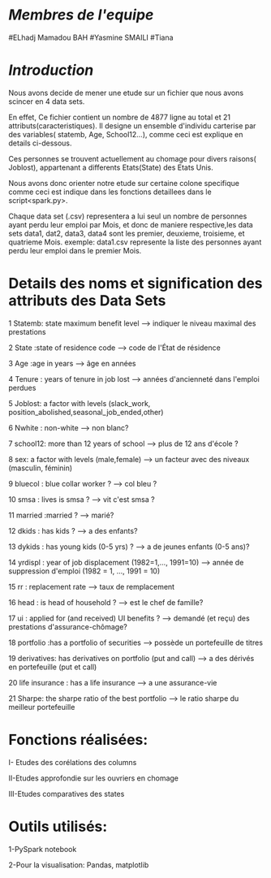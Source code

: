 # ***Membres de l'equipe***

#ELhadj Mamadou BAH
#Yasmine SMAILI
#Tiana

# ***Introduction***

Nous avons decide de mener une etude sur un fichier que nous avons scincer en 4 data sets. 

En effet, Ce fichier contient un nombre de 4877 ligne au total et 21 attributs(caracteristiques).
Il designe un ensemble d'individu carterise par des variables( statemb, Age, School12...), comme ceci est explique en details ci-dessous.

Ces personnes se trouvent actuellement au chomage  pour divers raisons( Joblost), appartenant a differents Etats(State) des Etats Unis.

Nous avons donc orienter notre etude sur certaine colone specifique comme ceci est indique dans les fonctions detaillees dans le  script<spark.py>.

Chaque data set (.csv) representera a lui seul un nombre de personnes ayant perdu leur emploi par Mois, et donc de maniere respective,les data sets data1, dat2, data3, data4 sont les premier, deuxieme, troisieme, et quatrieme Mois.
exemple: data1.csv represente la liste des personnes ayant perdu leur emploi dans le premier Mois.


# Details des noms et signification des attributs des Data Sets

1	Statemb: state maximum benefit level      --> indiquer le niveau maximal des prestations 

2	State  :state of residence code          -->  code de l'État de résidence

3	Age    :age in years                    --> âge en années

4	Tenure : years of tenure in job lost    --> années d'ancienneté dans l'emploi perdues

5	Joblost: a factor with levels (slack\_work, position\_abolished,seasonal\_job\_ended,other) 

6	Nwhite : non-white -->  non blanc?

7	school12: more than 12 years of school --> plus de 12 ans d'école ?

8	sex: a factor with levels (male,female)  --> un facteur avec des niveaux (masculin, féminin)

9	bluecol : blue collar worker ?  --> col bleu ?

10	smsa    : lives is smsa ?  --> vit c'est smsa ?

11	married :married ?       --> marié?   

12	dkids   : has kids ?                        --> a des enfants?

13	dykids  : has young kids (0-5 yrs) ?       --> a de jeunes enfants (0-5 ans)? 
 
14	yrdispl : year of job displacement (1982=1,..., 1991=10) --> année de suppression d'emploi (1982 = 1, ..., 1991 = 10)

15	rr      : replacement rate               -->     taux de remplacement 

16	head    : is head of household ?       -->     est le chef de famille?

17	ui      : applied for (and received) UI benefits ?  --> demandé (et reçu) des prestations d'assurance-chômage?

18	portfolio :has a portfolio of securities --> possède un portefeuille de titres

19	derivatives: has derivatives on portfolio (put and call) --> a des dérivés en portefeuille (put et call)

20	life insurance : has a life insurance --> a une assurance-vie

21	Sharpe: the sharpe ratio of the best portfolio --> le ratio sharpe du meilleur portefeuille

# Fonctions réalisées:
I- Etudes des corélations des columns

II-Etudes approfondie sur les ouvriers en chomage

III-Etudes comparatives des states

# Outils utilisés:
1-PySpark notebook

2-Pour la visualisation: Pandas, matplotlib

